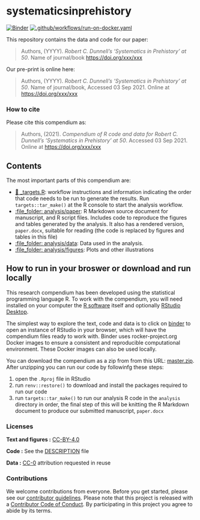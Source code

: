 
<!-- README.md is generated from README.Rmd. Please edit that file -->

# systematicsinprehistory

[![Binder](https://mybinder.org/badge_logo.svg)](https://mybinder.org/v2/gh/benmarwick/systematicsinprehistory/master?urlpath=rstudio)
[![.github/workflows/run-on-docker.yaml](https://github.com/benmarwick/systematicsinprehistory/actions/workflows/run-on-docker.yaml/badge.svg)](https://github.com/benmarwick/systematicsinprehistory/actions/workflows/run-on-docker.yaml)

This repository contains the data and code for our paper:

> Authors, (YYYY). *Robert C. Dunnell’s ‘Systematics in Prehistory’ at
> 50*. Name of journal/book <https://doi.org/xxx/xxx>

Our pre-print is online here:

> Authors, (YYYY). *Robert C. Dunnell’s ‘Systematics in Prehistory’ at
> 50*. Name of journal/book, Accessed 03 Sep 2021. Online at
> <https://doi.org/xxx/xxx>

### How to cite

Please cite this compendium as:

> Authors, (2021). *Compendium of R code and data for Robert C.
> Dunnell’s ‘Systematics in Prehistory’ at 50*. Accessed 03 Sep 2021.
> Online at <https://doi.org/xxx/xxx>

## Contents

The most important parts of this compendium are:

-   [:dart: \_targets.R](_targets.R): workflow instructions and
    information indicating the order that code needs to be run to
    generate the results. Run `targets::tar_make()` at the R console to
    start the analysis workflow.  
-   [:file\_folder: analysis/paper](/analysis/paper): R Markdown source
    document for manuscript, and R script files. Includes code to
    reproduce the figures and tables generated by the analysis. It also
    has a rendered version, `paper.docx`, suitable for reading (the code
    is replaced by figures and tables in this file)
-   [:file\_folder: analysis/data](/analysis/data): Data used in the
    analysis.
-   [:file\_folder: analysis/figures](/analysis/figures): Plots and
    other illustrations

## How to run in your broswer or download and run locally

This research compendium has been developed using the statistical
programming language R. To work with the compendium, you will need
installed on your computer the [R
software](https://cloud.r-project.org/) itself and optionally [RStudio
Desktop](https://rstudio.com/products/rstudio/download/).

The simplest way to explore the text, code and data is to click on
[binder](https://mybinder.org/v2/gh/benmarwick/systematicsinprehistory/master?urlpath=rstudio)
to open an instance of RStudio in your browser, which will have the
compendium files ready to work with. Binder uses rocker-project.org
Docker images to ensure a consistent and reproducible computational
environment. These Docker images can also be used locally.

You can download the compendium as a zip from from this URL:
[master.zip](/archive/master.zip). After unzipping you can run our code
by followinfg these steps:

1.  open the `.Rproj` file in RStudio  
2.  run `renv::restore()` to download and install the packages required
    to run our code  
3.  run `targets::tar_make()` to run our analysis R code in the
    `analysis` directory in order, the final step of this will be
    knitting the R Markdown document to produce our submitted
    manuscript, `paper.docx`

### Licenses

**Text and figures :**
[CC-BY-4.0](http://creativecommons.org/licenses/by/4.0/)

**Code :** See the [DESCRIPTION](DESCRIPTION) file

**Data :** [CC-0](http://creativecommons.org/publicdomain/zero/1.0/)
attribution requested in reuse

### Contributions

We welcome contributions from everyone. Before you get started, please
see our [contributor guidelines](CONTRIBUTING.md). Please note that this
project is released with a [Contributor Code of Conduct](CONDUCT.md). By
participating in this project you agree to abide by its terms.
